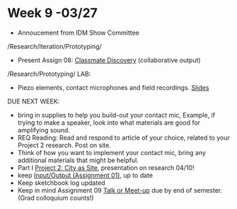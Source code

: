 # Week 9 -03/27

* Annoucement from IDM Show Committee 

/Research/Iteration/Prototyping/
* Present Assign 08: [Classmate Discovery](classmate_discovery.md) (collaborative output)

/Research/Prototyping/
LAB:
* Piezo elements, contact microphones and field recordings. [Slides](https://docs.google.com/presentation/d/1VT_Q3HQsMwSCNFpf19KNtZBbpVUvbHgCPsNizOGO75A/edit?usp=sharing)  


DUE NEXT WEEK:
* bring in supplies to help you build-out your contact mic, Example, if trying to make a speaker, look into what materials are good for amplifying sound. 
* REQ Reading: Read and respond to article of your choice, related to your Project 2 research. Post on site. 
* Think of how you want to implement your contact mic, bring any additional materials that might be helpful.
* Part I [Project 2: City as Site](city_as_site.md), presentation on research 04/10! 
* keep [Input/Output (Assignment 01),](constant_inputoutput.md) up to date  
* Keep sketchbook log updated
* Keep in mind Assignment 09 [Talk or Meet-up](visit_talk_meetup.md) due by end of semester. (Grad colloquium counts!)
